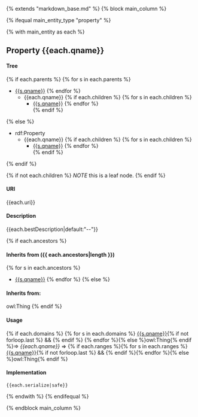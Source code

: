 {% extends "markdown_base.md" %}
{% block main_column %}


{% ifequal main_entity_type "property"  %}

{% with main_entity as each  %}

## Property {{each.qname}}


#### Tree
{% if each.parents %}
{% for s in each.parents %}
* [{{s.qname}}]({{s.slug}}.md)
{% endfor %}
    * {{each.qname}}
{% if each.children  %}
{% for s in each.children %}
        * [{{s.qname}}]({{s.slug}}.md)
{% endfor %}        
{% endif %}

{% else %}
* rdf:Property
    * {{each.qname}}
{% if each.children  %}
{% for s in each.children %}
        * [{{s.qname}}]({{s.slug}}.md)
{% endfor %}        
{% endif %}

{% endif %}

{% if not each.children  %}
*NOTE* this is a leaf node.
{% endif %}

#### URI
{{each.uri}}

#### Description
{{each.bestDescription|default:"--"}}

{% if each.ancestors %}
#### Inherits from ({{ each.ancestors|length }})
{% for s in each.ancestors %}
- [{{s.qname}}]({{s.slug}}.md)
{% endfor %}
{% else %}
#### Inherits from:
owl:Thing
{% endif %}


#### Usage
{% if each.domains %}
{% for s in each.domains %}
[{{s.qname}}]({{s.slug}}.md){% if not forloop.last %} &amp;&amp; {% endif %}
{% endfor %}{% else %}owl:Thing{% endif %}=&gt;&nbsp;_{{each.qname}}_&nbsp;=&gt;&nbsp;{% if each.ranges %}{% for s in each.ranges %}[{{s.qname}}]({{s.slug}}.md){% if not forloop.last %} &amp;&amp; {% endif %}{% endfor %}{% else %}owl:Thing{% endif %}

#### Implementation
```
{{each.serialize|safe}}
```


{% endwith %}
{% endifequal %}




{% endblock main_column %}
